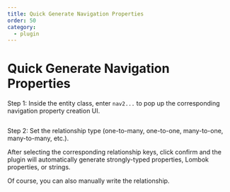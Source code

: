 ```yaml
---
title: Quick Generate Navigation Properties
order: 50
category:
  - plugin
---
```


# Quick Generate Navigation Properties
Step 1: Inside the entity class, enter `nav2...` to pop up the corresponding navigation property creation UI.

<img :src="$withBase('/images/navigate2.jpg')">


Step 2: Set the relationship type (one-to-many, one-to-one, many-to-one, many-to-many, etc.).
<img :src="$withBase('/images/navigate-ui.jpg')">

After selecting the corresponding relationship keys, click confirm and the plugin will automatically generate strongly-typed properties, Lombok properties, or strings.

Of course, you can also manually write the relationship.

